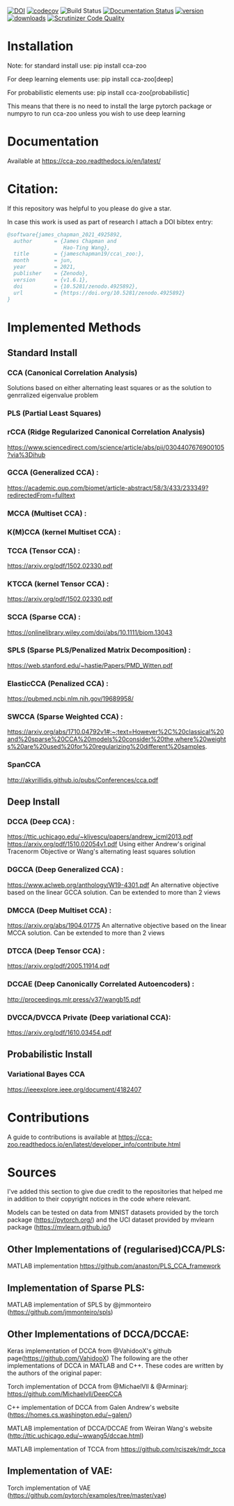[![DOI](https://zenodo.org/badge/303801602.svg)](https://zenodo.org/badge/latestdoi/303801602)
[![codecov](https://codecov.io/gh/jameschapman19/cca_zoo/branch/master/graph/badge.svg?token=JHG9VUB0L8)](https://codecov.io/gh/jameschapman19/cca_zoo)
![Build Status](https://github.com/jameschapman19/cca_zoo/actions/workflows/python-package.yml/badge.svg)
[![Documentation Status](https://readthedocs.org/projects/cca-zoo/badge/?version=latest)](https://cca-zoo.readthedocs.io/en/latest/?badge=latest)
[![version](https://img.shields.io/pypi/v/cca-zoo)](https://pypi.org/project/cca-zoo/)
[![downloads](https://img.shields.io/pypi/dm/cca-zoo)](https://pypi.org/project/cca-zoo/)
[![Scrutinizer Code Quality](https://scrutinizer-ci.com/g/jameschapman19/cca_zoo/badges/quality-score.png?b=master)](https://scrutinizer-ci.com/g/jameschapman19/cca_zoo/?branch=master)

# Installation
Note: for standard install use: 
pip install cca-zoo

For deep learning elements use:
pip install cca-zoo[deep]

For probabilistic elements use:
pip install cca-zoo[probabilistic]

This means that there is no need to install the large pytorch package or numpyro to run cca-zoo unless you wish to use deep learning

# Documentation
Available at https://cca-zoo.readthedocs.io/en/latest/
  
# Citation:
If this repository was helpful to you please do give a star.

In case this work is used as part of research I attach a DOI bibtex entry:

```bibtex
@software{james_chapman_2021_4925892,
  author       = {James Chapman and
                  Hao-Ting Wang},
  title        = {jameschapman19/cca\_zoo:},
  month        = jun,
  year         = 2021,
  publisher    = {Zenodo},
  version      = {v1.6.1},
  doi          = {10.5281/zenodo.4925892},
  url          = {https://doi.org/10.5281/zenodo.4925892}
}
```

# Implemented Methods
## Standard Install
### CCA (Canonical Correlation Analysis)
Solutions based on either alternating least squares or as the solution to genrralized eigenvalue problem
### PLS (Partial Least Squares)

### rCCA (Ridge Regularized Canonical Correlation Analysis)
https://www.sciencedirect.com/science/article/abs/pii/0304407676900105?via%3Dihub
### GCCA (Generalized CCA)  :
https://academic.oup.com/biomet/article-abstract/58/3/433/233349?redirectedFrom=fulltext
### MCCA (Multiset CCA) : 
### K(M)CCA (kernel Multiset CCA) : 
### TCCA (Tensor CCA) :
https://arxiv.org/pdf/1502.02330.pdf
### KTCCA (kernel Tensor CCA) :
https://arxiv.org/pdf/1502.02330.pdf
### SCCA (Sparse CCA) :
https://onlinelibrary.wiley.com/doi/abs/10.1111/biom.13043
### SPLS (Sparse PLS/Penalized Matrix Decomposition)  :
https://web.stanford.edu/~hastie/Papers/PMD_Witten.pdf
### ElasticCCA (Penalized CCA) :
https://pubmed.ncbi.nlm.nih.gov/19689958/
### SWCCA (Sparse Weighted CCA) : 
https://arxiv.org/abs/1710.04792v1#:~:text=However%2C%20classical%20and%20sparse%20CCA%20models%20consider%20the,where%20weights%20are%20used%20for%20regularizing%20different%20samples.
### SpanCCA
http://akyrillidis.github.io/pubs/Conferences/cca.pdf

## Deep Install
### DCCA (Deep CCA) : 
https://ttic.uchicago.edu/~klivescu/papers/andrew_icml2013.pdf
https://arxiv.org/pdf/1510.02054v1.pdf
Using either Andrew's original Tracenorm Objective or Wang's alternating least squares solution
### DGCCA (Deep Generalized CCA)  :
https://www.aclweb.org/anthology/W19-4301.pdf
An alternative objective based on the linear GCCA solution. Can be extended to more than 2 views
### DMCCA (Deep Multiset CCA) :
https://arxiv.org/abs/1904.01775
An alternative objective based on the linear MCCA solution. Can be extended to more than 2 views
### DTCCA (Deep Tensor CCA) :
https://arxiv.org/pdf/2005.11914.pdf
### DCCAE (Deep Canonically Correlated Autoencoders) :
http://proceedings.mlr.press/v37/wangb15.pdf
### DVCCA/DVCCA Private (Deep variational CCA):
https://arxiv.org/pdf/1610.03454.pdf
## Probabilistic Install
### Variational Bayes CCA
https://ieeexplore.ieee.org/document/4182407

# Contributions
A guide to contributions is available at https://cca-zoo.readthedocs.io/en/latest/developer_info/contribute.html

# Sources

I've added this section to give due credit to the repositories that helped me in addition to their copyright notices in
the code where relevant.

Models can be tested on data from MNIST datasets provided by the torch package (https://pytorch.org/) and the UCI
dataset provided by mvlearn package (https://mvlearn.github.io/)

## Other Implementations of (regularised)CCA/PLS:

MATLAB implementation https://github.com/anaston/PLS_CCA_framework

## Implementation of Sparse PLS:

MATLAB implementation of SPLS by @jmmonteiro (https://github.com/jmmonteiro/spls)

## Other Implementations of DCCA/DCCAE:

Keras implementation of DCCA from @VahidooX's github page(https://github.com/VahidooX)
The following are the other implementations of DCCA in MATLAB and C++. These codes are written by the authors of the original paper:

Torch implementation of DCCA from @MichaelVll & @Arminarj: https://github.com/Michaelvll/DeepCCA

C++ implementation of DCCA from Galen Andrew's website (https://homes.cs.washington.edu/~galen/)

MATLAB implementation of DCCA/DCCAE from Weiran Wang's website (http://ttic.uchicago.edu/~wwang5/dccae.html)

MATLAB implementation of TCCA from https://github.com/rciszek/mdr_tcca

## Implementation of VAE:

Torch implementation of VAE (https://github.com/pytorch/examples/tree/master/vae)

